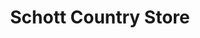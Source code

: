 ---
title: "Schott Country Store"
url: /fair-oaks-ranch/schott-country-store/
shop: Lebensmittel
---